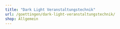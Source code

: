 ```yaml
---
title: "Dark Light Veranstaltungstechnik"
url: /goettingen/dark-light-veranstaltungstechnik/
shop: Allgemein
---
```

